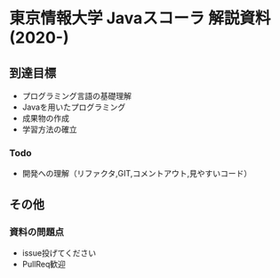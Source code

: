 # 東京情報大学 Javaスコーラ 解説資料 (2020-)

## 到達目標

- プログラミング言語の基礎理解
- Javaを用いたプログラミング
- 成果物の作成
- 学習方法の確立

### Todo

- 開発への理解（リファクタ,GIT,コメントアウト,見やすいコード）


## その他

### 資料の問題点

- issue投げてください
- PullReq歓迎
